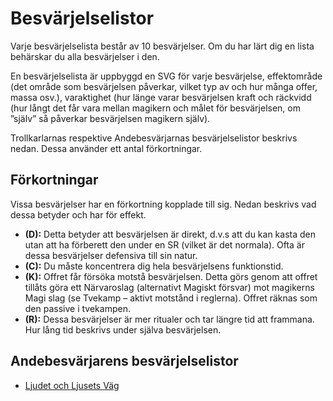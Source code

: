 # Besvärjelselistor

Varje besvärjelselista består av 10 besvärjelser. Om du har lärt dig en lista behärskar du alla besvärjelser i den.

En besvärjelselista är uppbyggd en SVG för varje besvärjelse, effektområde (det område som besvärjelsen påverkar, 
vilket typ av och hur många offer, massa osv.), varaktighet (hur länge varar besvärjelsen kraft och räckvidd (hur 
långt det får vara mellan magikern och målet för besvärjelsen, om ”själv” så påverkar besvärjelsen magikern själv).

Trollkarlarnas respektive Andebesvärjarnas besvärjelselistor beskrivs nedan. Dessa använder ett antal förkortningar.

## Förkortningar
Vissa besvärjelser har en förkortning kopplade till sig. Nedan beskrivs vad dessa betyder och har för effekt.

* **(D):** Detta betyder att besvärjelsen är direkt, d.v.s att du kan kasta den utan att ha förberett den under en SR 
(vilket är det normala). Ofta är dessa besvärjelser defensiva till sin natur.
* **(C):** Du måste koncentrera dig hela besvärjelsens funktionstid.
* **(K):** Offret får försöka motstå besvärjelsen. Detta görs genom att offret tillåts göra ett Närvaroslag (alternativt 
Magiskt försvar) mot magikerns Magi slag (se Tvekamp – aktivt motstånd i reglerna). Offret räknas som den passive i 
tvekampen.
* **(R):** Dessa besvärjelser är mer ritualer och tar längre tid att frammana. Hur lång tid beskrivs under själva 
besvärjelsen.

## Andebesvärjarens besvärjelselistor
* [Ljudet och Ljusets Väg](/rules/spells/sorcerer-sound-and-light.md)